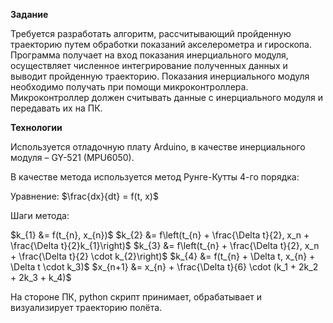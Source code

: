 **Задание**

Требуется разработать алгоритм, рассчитывающий пройденную траекторию путем обработки показаний акселерометра и гироскопа. Программа получает на вход показания инерциального модуля, осуществляет численное интегрирование полученных данных и выводит пройденную траекторию.
Показания инерциального модуля необходимо получать при помощи микроконтроллера. Микроконтроллер должен считывать данные с инерциального модуля и передавать их на ПК. 

**Технологии**

Используется отладочную плату Arduino, в качестве инерциального модуля – GY-521 (MPU6050).

В качестве метода используется метод Рунге-Кутты 4-го порядка:

Уравнение: $\frac{dx}{dt} = f(t, x)$

Шаги метода:

$k_{1} &= f(t_{n}, x_{n})$
$k_{2} &= f\left(t_{n} + \frac{\Delta t}{2}, x_n + \frac{\Delta t}{2}k_{1}\right)$
$k_{3} &= f\left(t_{n} + \frac{\Delta t}{2}, x_n + \frac{\Delta t}{2} \cdot k_{2}\right)$
$k_{4} &= f(t_{n} + \Delta t, x_{n} + \Delta t \cdot k_3)$
$x_{n+1} &= x_{n} + \frac{\Delta t}{6} \cdot (k_1 + 2k_2 + 2k_3 + k_4)$

На стороне ПК, python скрипт принимает, обрабатывает и визуализирует траекторию полёта.
